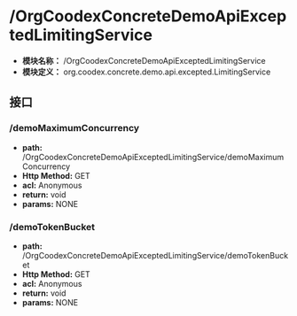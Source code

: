 # /OrgCoodexConcreteDemoApiExceptedLimitingService

* **模块名称：** /OrgCoodexConcreteDemoApiExceptedLimitingService
* **模块定义：** org.coodex.concrete.demo.api.excepted.LimitingService




## 接口
### <span id="m1">/demoMaximumConcurrency</span>





* **path:** /OrgCoodexConcreteDemoApiExceptedLimitingService/demoMaximumConcurrency
* **Http Method:** GET
* **acl:** Anonymous
* **return:** void
* **params:** NONE

### <span id="m2">/demoTokenBucket</span>





* **path:** /OrgCoodexConcreteDemoApiExceptedLimitingService/demoTokenBucket
* **Http Method:** GET
* **acl:** Anonymous
* **return:** void
* **params:** NONE

